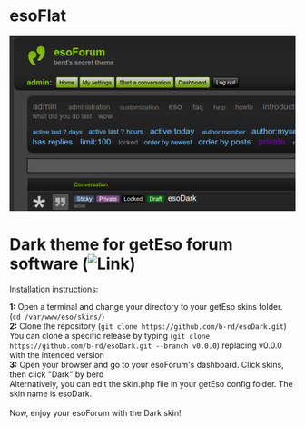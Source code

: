 # esoFlat
![Image](https://github.com/b-rd/esoDark/blob/main/preview.png)

Dark theme for getEso forum software (![Link](https://github.com/geteso/eso/))
=========
Installation instructions:

**1:** Open a terminal and change your directory to your getEso skins folder. (``cd /var/www/eso/skins/``)<br/>
**2:** Clone the repository (``git clone https://github.com/b-rd/esoDark.git``)<br/>
You can clone a specific release by typing (``git clone https://github.com/b-rd/esoDark.git --branch v0.0.0``) replacing v0.0.0 with the intended version<br/>
**3:** Open your browser and go to your esoForum's dashboard. Click skins, then click "Dark" by berd<br/>
Alternatively, you can edit the skin.php file in your getEso config folder. The skin name is esoDark.<br/><br/>
Now, enjoy your esoForum with the Dark skin!
